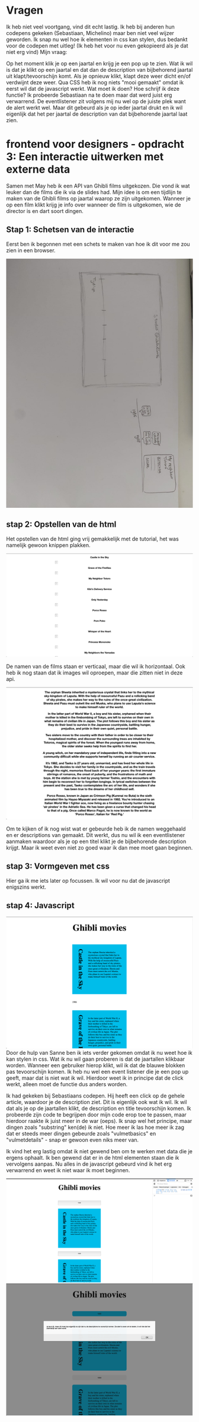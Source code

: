 # Vragen

Ik heb niet veel voortgang, vind dit echt lastig. Ik heb bij anderen hun codepens gekeken (Sebastiaan, Michelino) maar ben niet veel wijzer geworden. Ik snap nu wel hoe ik elementen in css kan stylen, dus bedankt voor de codepen met uitleg! (Ik heb het voor nu even gekopieerd als je dat niet erg vind)
Mijn vraag:

Op het moment klik je op een jaartal en krijg je een pop up te zien. Wat ik wil is dat je klikt op een jaartal en dat dan de description van bijbehorend jaartal uit klapt/tevoorschijn komt. Als je opnieuw klikt, klapt deze weer dicht en/of verdwijnt deze weer. Qua CSS heb ik nog niets "mooi gemaakt" omdat ik eerst wil dat de javascript werkt. Wat moet ik doen? Hoe schrijf ik deze functie? Ik probeerde Sebastiaan na te doen maar dat werd juist erg verwarrend. De eventlistener zit volgens mij nu wel op de juiste plek want de alert werkt wel. Maar dit gebeurd als je op ieder jaartal drukt en ik wil eigenlijk dat het per jaartal de description van dat bijbehorende jaartal laat zien.


# frontend voor designers - opdracht 3: Een interactie uitwerken met externe data

Samen met May heb ik een API van Ghibli films uitgekozen. Die vond ik wat leuker dan de films die ik via de slides had. Mijn idee is om een tijdlijn te maken van de Ghibli films op jaartal waarop ze zijn uitgekomen. Wanneer je op een film klikt krijg je info over wanneer de film is uitgekomen, wie de director is en dart soort dingen.

## Stap 1: Schetsen van de interactie

Eerst ben ik begonnen met een schets te maken van hoe ik dit voor me zou zien in een browser.

![Interacties schets](img/stap01.jpg "Interactie schets")


## stap 2: Opstellen van de html

Het opstellen van de html ging vrij gemakkelijk met de tutorial, het was namelijk gewoon knippen plakken.

![tijdlijn versie 01](img/stap02.jpg "namen verticaal")

De namen van de films staan er verticaal, maar die wil ik horizontaal.
Ook heb ik nog staan dat ik images wil oproepen, maar die zitten niet in deze api.

![tijdlijn versie 02](img/stap03.jpg "description verticaal")

Om te kijken of ik nog wist wat er gebeurde heb ik de namen weggehaald en er descriptions van gemaakt. Dit werkt, dus nu wil ik een eventlistener aanmaken waardoor als je op een titel klikt je de bijbehorende description krijgt. Maar ik weet even niet zo goed waar ik dan mee moet gaan beginnen.



## stap 3: Vormgeven met css
Hier ga ik me iets later op focussen. Ik wil voor nu dat de javascript enigszins werkt.
 

## stap 4: Javascript
![tijdlijn versie 03](img/stap04.jpg "article blocks")
Door de hulp van Sanne ben ik iets verder gekomen omdat ik nu weet hoe ik kan stylen in css. Wat ik nu wil gaan proberen is dat de jaartallen klikbaar worden. Wanneer een gebruiker hierop klikt, wil ik dat de blauwe blokken pas tevoorschijn komen. Ik heb nu wel een event listener die je een pop up geeft, maar dat is niet wat ik wil. Hierdoor weet ik in principe dat de click werkt, alleen moet de functie dus anders worden.

Ik had gekeken bij Sebastiaans codepen. Hij heeft een click op de gehele article, waardoor je de description ziet. Dit is eigenlijk ook wat ik wil. Ik wil dat als je op de jaartallen klikt, de description en title tevoorschijn komen. Ik probeerde zijn code te begrijpen door mijn code erop toe te passen, maar hierdoor raakte ik juist meer in de war (oeps). Ik snap wel het principe, maar dingen zoals "substring" ken(de) ik niet. Hoe meer ik las hoe meer ik zag dat er steeds meer dingen gebeurde zoals "vulmetbasics" en "vulmetdetails" - snap er gewoon even niks meer van.

Ik vind het erg lastig omdat ik niet gewend ben om te werken met data die je ergens ophaalt. Ik ben gewend dat er in de html elementen staan die ik vervolgens aanpas. Nu alles in de javascript gebeurd vind ik het erg verwarrend en weet ik niet waar ik moet beginnen.

![tijdlijn versie 04](img/stap05.jpg "clickable dates")
![tijdlijn versie 05](img/stap06.jpg "clickable dates")
